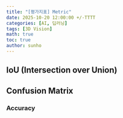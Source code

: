 ```yaml
---
title: "[평가지표] Metric"
date: 2025-10-20 12:00:00 +/-TTTT
categories: [AI, 딥러닝]
tags: [3D Vision]
math: true
toc: true
author: sunho
---
```


## IoU (Intersection over Union)

## Confusion Matrix

### Accuracy